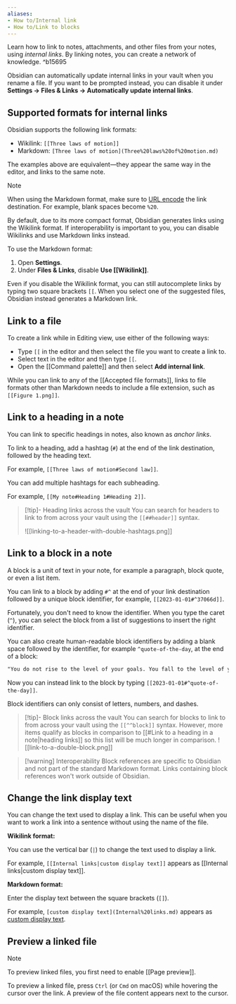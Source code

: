 ```yaml
---
aliases:
- How to/Internal link
- How to/Link to blocks
---
```


Learn how to link to notes, attachments, and other files from your notes, using _internal links_. By linking notes, you can create a network of knowledge. ^b15695

Obsidian can automatically update internal links in your vault when you rename a file. If you want to be prompted instead, you can disable it under **Settings → Files & Links → Automatically update internal links**.

## Supported formats for internal links

Obsidian supports the following link formats:

- Wikilink: `[[Three laws of motion]]`
- Markdown: `[Three laws of motion](Three%20laws%20of%20motion.md)`

The examples above are equivalent—they appear the same way in the editor, and links to the same note.

> [!note]
> When using the Markdown format, make sure to [URL encode](https://en.wikipedia.org/wiki/Percent-encoding) the link destination. For example, blank spaces become `%20`.

By default, due to its more compact format, Obsidian generates links using the Wikilink format. If interoperability is important to you, you can disable Wikilinks and use Markdown links instead.

To use the Markdown format:

1. Open **Settings**.
2. Under **Files & Links**, disable **Use \[\[Wikilink\]\]**.

Even if you disable the Wikilink format, you can still autocomplete links by typing two square brackets `[[`. When you select one of the suggested files, Obsidian instead generates a Markdown link.

## Link to a file

To create a link while in Editing view, use either of the following ways:

- Type `[[` in the editor and then select the file you want to create a link to.
- Select text in the editor and then type `[[`.
- Open the [[Command palette]] and then select **Add internal link**.

While you can link to any of the [[Accepted file formats]], links to file formats other than Markdown needs to include a file extension, such as `[[Figure 1.png]]`.

## Link to a heading in a note

You can link to specific headings in notes, also known as _anchor links_.

To link to a heading, add a hashtag (`#`) at the end of the link destination, followed by the heading text.

For example, `[[Three laws of motion#Second law]]`.

You can add multiple hashtags for each subheading.

For example, `[[My note#Heading 1#Heading 2]]`.

> [!tip]- Heading links across the vault
> You can search for headers to link to from across your vault using the `[[##header]]` syntax. 
> 
> ![[linking-to-a-header-with-double-hashtags.png]]

## Link to a block in a note

A block is a unit of text in your note, for example a paragraph, block quote, or even a list item.

You can link to a block by adding `#^` at the end of your link destination followed by a unique block identifier, for example, `[[2023-01-01#^37066d]]`.

Fortunately, you don't need to know the identifier. When you type the caret (`^`), you can select the block from a list of suggestions to insert the right identifier.

You can also create human-readable block identifiers by adding a blank space followed by the identifier, for example `^quote-of-the-day`, at the end of a block:

```md
"You do not rise to the level of your goals. You fall to the level of your systems." by James Clear ^quote-of-the-day
```

Now you can instead link to the block by typing `[[2023-01-01#^quote-of-the-day]]`.

Block identifiers can only consist of letters, numbers, and dashes.

> [!tip]- Block links across the vault
> You can search for blocks to link to from across your vault using the `[[^^block]]` syntax. However, more items qualify as blocks in comparison to [[#Link to a heading in a note|heading links]] so this list will be much longer in comparison.
> ![[link-to-a-double-block.png]]

> [!warning] Interoperability
> Block references are specific to Obsidian and not part of the standard Markdown format. Links containing block references won't work outside of Obsidian.

## Change the link display text

You can change the text used to display a link. This can be useful when you want to work a link into a sentence without using the name of the file.

**Wikilink format:**

You can use the vertical bar (`|`) to change the text used to display a link.

For example, `[[Internal links|custom display text]]` appears as [[Internal links|custom display text]].

**Markdown format:**

Enter the display text between the square brackets (`[]`).

For example, `[custom display text](Internal%20links.md)` appears as [custom display text](Internal%20links.md).

## Preview a linked file

> [!note]
> To preview linked files, you first need to enable [[Page preview]].

To preview a linked file, press `Ctrl` (or `Cmd` on macOS) while hovering the cursor over the link. A preview of the file content appears next to the cursor.
